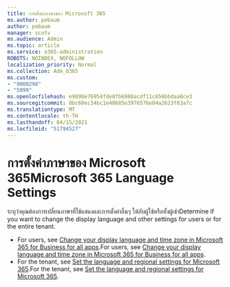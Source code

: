 ```yaml
---
title: การตั้งค่าภาษาของ Microsoft 365
ms.author: pebaum
author: pebaum
manager: scotv
ms.audience: Admin
ms.topic: article
ms.service: o365-administration
ROBOTS: NOINDEX, NOFOLLOW
localization_priority: Normal
ms.collection: Adm_O365
ms.custom:
- "9000298"
- "5899"
ms.openlocfilehash: e9898e76954fde8fb6988acdf11c656bbdaa8ce3
ms.sourcegitcommit: 8bc60ec34bc1e40685e3976576e04a2623f63a7c
ms.translationtype: MT
ms.contentlocale: th-TH
ms.lasthandoff: 04/15/2021
ms.locfileid: "51794527"
---
```

# <a name="microsoft-365-language-settings"></a><span data-ttu-id="13862-102">การตั้งค่าภาษาของ Microsoft 365</span><span class="sxs-lookup"><span data-stu-id="13862-102">Microsoft 365 Language Settings</span></span>

<span data-ttu-id="13862-103">ระบุว่าคุณต้องการเปลี่ยนภาษาที่ใช้แสดงและการตั้งค่าอื่นๆ ให้กับผู้ใช้หรือทั้งผู้เช่า</span><span class="sxs-lookup"><span data-stu-id="13862-103">Determine if you want to change the display language and other settings for users or for the entire tenant.</span></span>

- <span data-ttu-id="13862-104">For users, see [Change your display language and time zone in Microsoft 365 for Business for all apps](https://support.microsoft.com/office/6f238bff-5252-441e-b32b-655d5d85d15b).</span><span class="sxs-lookup"><span data-stu-id="13862-104">For users, see [Change your display language and time zone in Microsoft 365 for Business for all apps](https://support.microsoft.com/office/6f238bff-5252-441e-b32b-655d5d85d15b).</span></span>
- <span data-ttu-id="13862-105">For the tenant, see  [Set the language and regional settings for Microsoft 365](https://docs.microsoft.com/office365/troubleshoot/access-management/set-language-and-region).</span><span class="sxs-lookup"><span data-stu-id="13862-105">For the tenant, see  [Set the language and regional settings for Microsoft 365](https://docs.microsoft.com/office365/troubleshoot/access-management/set-language-and-region).</span></span>
